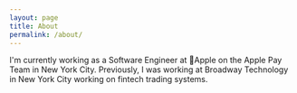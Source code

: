 ```yaml
---
layout: page
title: About
permalink: /about/
---
```


I'm currently working as a Software Engineer at Apple on the Apple Pay Team in New York City. Previously, I was working at Broadway Technology in New York City working on fintech trading systems.
